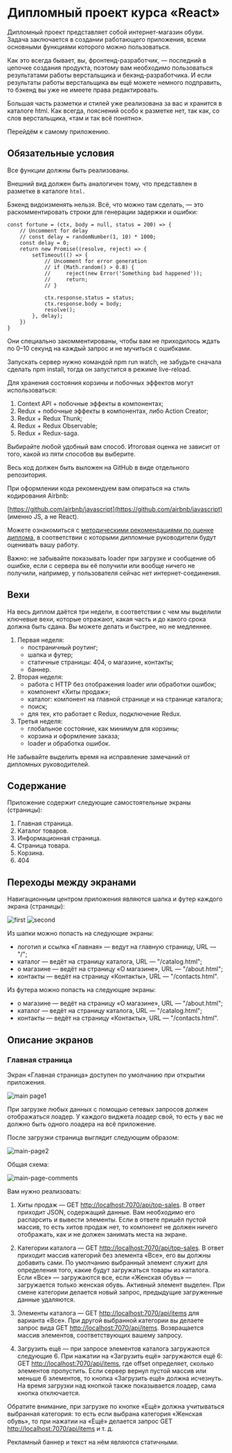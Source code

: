 # Дипломный проект курса «React»

Дипломный проект представляет собой интернет-магазин обуви. Задача заключается в создании работающего приложения, всеми основными функциями которого можно пользоваться.

Как это всегда бывает, вы, фронтенд-разработчик, — последний в цепочке создания продукта, поэтому вам необходимо пользоваться результатами работы верстальщика и бекэнд-разработчика. И если результаты работы верстальщика вы ещё можете немного подправить, то бэкенд вы уже не имеете права редактировать.

Большая часть разметки и стилей уже реализована за вас и хранится в каталоге html. Как всегда, пояснений особо к разметке нет, так как, со слов верстальщика, «там и так всё понятно».

Перейдём к самому приложению.

## Обязательные условия

Все функции должны быть реализованы.

Внешний вид должен быть аналогичен тому, что представлен в разметке в каталоге `html.`

Бэкенд видоизменять нельзя. Всё, что можно там сделать, — это раскомментировать строки для генерации задержки и ошибки:

```
const fortune = (ctx, body = null, status = 200) => {
    // Uncomment for delay
    // const delay = randomNumber(1, 10) * 1000;
    const delay = 0;
    return new Promise((resolve, reject) => {
        setTimeout(() => {
            // Uncomment for error generation
            // if (Math.random() > 0.8) {
            //     reject(new Error('Something bad happened'));
            //     return;
            // }

            ctx.response.status = status;
            ctx.response.body = body;
            resolve();
        }, delay);
    })
}
```

Они специально закомментированы, чтобы вам не приходилось ждать по 0–10 секунд на каждый запрос и не мучиться с ошибками.

Запускать сервер нужно командой npm run watch, не забудьте сначала сделать npm install, тогда он запустится в режиме live-reload.

Для хранения состояния корзины и побочных эффектов могут использоваться:

1. Context API + побочные эффекты в компонентах;
2. Redux + побочные эффекты в компонентах, либо Action Creator;
3. Redux + Redux Thunk;
4. Redux + Redux Observable;
5. Redux + Redux-saga.

Выбирайте любой удобный вам способ. Итоговая оценка не зависит от того, какой из пяти способов вы выберите.

Весь код должен быть выложен на GitHub в виде отдельного репозитория.

При оформлении кода рекомендуем вам опираться на стиль кодирования Airbnb:

[https://github.com/airbnb/javascript](https://github.com/airbnb/javascript) (именно JS, а не React).

Можете ознакомиться с [методическими рекомендациями по оценке диплома](https://github.com/netology-code/ra16-diploma/blob/master/guidelines.md), в соответствии с которыми дипломные руководители будут оценивать вашу работу.

Важно: не забывайте показывать loader при загрузке и сообщение об ошибке, если с сервера вы её получили или вообще ничего не получили, например, у пользователя сейчас нет интернет-соединения.

## Вехи

На весь диплом даётся три недели, в соответствии с чем мы выделили ключевые вехи, которые отражают, какая часть и до какого срока должна быть сдана. Вы можете делать и быстрее, но не медленнее.

1. Первая неделя:
    * постраничный роутинг;
    * шапка и футер;
    * статичные страницы: 404, о магазине, контакты;
    * баннер.
2. Вторая неделя:
    * работа с HTTP без отображения loader или обработки ошибок;
    * компонент «Хиты продаж»;
    * каталог: компонент на главной странице и на странице каталога;
    * поиск;
    * для тех, кто работает с Redux, подключение Redux.
3. Третья неделя:
    * глобальное состояние, как минимум для корзины;
    * корзина и оформление заказа;
    * loader и обработка ошибок.

Не забывайте выделить время на исправление замечаний от дипломных руководителей.

## Содержание

Приложение содержит следующие самостоятельные экраны (страницы):

 1. Главная страница.
 2. Каталог товаров.
 3. Информационная страница.
 4. Страница товара.
 5. Корзина.
 6. 404

## Переходы между экранами

Навигационным центром приложения являются шапка и футер каждого экрана (страницы):

![first](https://github.com/Zrazhevskii/ra16-diploma_frontend/blob/main/public/header-menu.png)
![second](https://github.com/Zrazhevskii/ra16-diploma_frontend/blob/main/public/footer-menu.png)

Из шапки можно попасть на следующие экраны:

 - логотип и ссылка «Главная» — ведут на главную страницу, URL — "/";
 - каталог — ведёт на страницу каталога, URL — "/catalog.html";
 - о магазине — ведёт на страницу «О магазине», URL — "/about.html";
 - контакты — ведёт на страницу «Контакты», URL — "/contacts.html".

Из футера можно попасть на следующие экраны:

 - о магазине — ведёт на страницу «О магазине», URL — "/about.html";
 - каталог — ведёт на страницу каталога, URL — "/catalog.html";
 - контакты — ведёт на страницу «Контакты», URL — "/contacts.html".

## Описание экранов

### Главная страница

Экран «Главная страница» доступен по умолчанию при открытии приложения.

![main page1](https://github.com/Zrazhevskii/ra16-diploma_frontend/blob/main/public/index-loading.png)

При загрузке любых данных с помощью сетевых запросов должен отображаться лоадер. У каждого виджета лоадер свой, то есть у вас не должно быть одного лоадера на всё приложение.

После загрузки страница выглядит следующим образом:

![main-page2](https://github.com/Zrazhevskii/ra16-diploma_frontend/blob/main/public/index-loaded.png)

Общая схема:

![main-page-comments](https://github.com/Zrazhevskii/ra16-diploma_frontend/blob/main/public/index-loaded-comments.png)

Вам нужно реализовать:

  1. Хиты продаж — GET [http://localhost:7070/api/top-sales](http://localhost:7070/api/top-sales). В ответ приходит JSON, содержащий данные. Вам необходимо его распарсить и вывести элементы. Если в ответе пришёл пустой массив, то есть хитов продаж нет, то компонент не должен ничего отображать, как и не должен занимать места на экране.

  2. Категории каталога — GET [http://localhost:7070/api/top-sales](http://localhost:7070/api/categories). В ответ приходит массив категорий без элемента «Все», его вы должны добавить сами. По умолчанию выбранный элемент служит для определения того, какие будут загружаться товары из каталога. Если «Все» — загружаются все, если «Женская обувь» — загружается только женская обувь. Активный элемент выделен. При смене категории делается новый запрос, предыдущие загруженные данные удаляются.

  3. Элементы каталога — GET [http://localhost:7070/api/items](http://localhost:7070/api/items) для варианта «Все». При другой выбранной категории вы делаете запрос вида GET [http://localhost:7070/api/items](http://localhost:7070/api/items?categoryId=X). Возвращается массив элементов, соответствующих вашему запросу.

  4. Загрузить ещё — при запросе элементов каталога загружаются следующие 6. При нажатии на «Загрузить ещё» загружаются ещё 6: GET [http://localhost:7070/api/items](http://localhost:7070/api/items?offset=6), где offset определяет, сколько элементов пропустить. Если сервер вернул пустой массив или меньше 6 элементов, то кнопка «Загрузить ещё» должна исчезнуть. На время загрузки над кнопкой также показывается лоадер, сама кнопка отключается.

Обратите внимание, при загрузке по кнопке «Ещё» должна учитываться выбранная категория: то есть если выбрана категория «Женская обувь», то при нажатии на «Ещё» делается запрос GET [http://localhost:7070/api/items](http://localhost:7070/api/items?categoryId=X&offset=6) и т. д.

Рекламный баннер и текст на нём являются статичными.